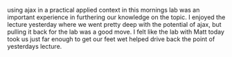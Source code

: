 using ajax in a practical applied context in this mornings lab was an important experience in furthering our knowledge on the topic. I enjoyed the lecture yesterday where we went pretty deep with the potential of ajax, but pulling it back for the lab was a good move. I felt like the lab with Matt today took us just far enough to get our feet wet helped drive back the point of yesterdays lecture.
